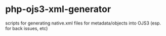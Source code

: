 # php-ojs3-xml-generator
scripts for generating native.xml files for metadata/objects into OJS3 (esp. for back issues, etc)
